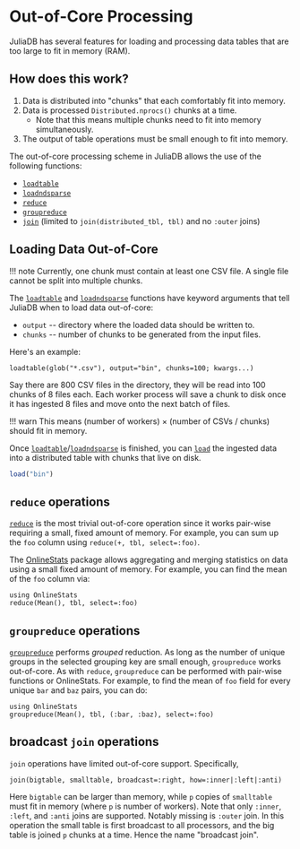 # Out-of-Core Processing

JuliaDB has several features for loading and processing data tables that are too large to fit in memory (RAM).

## How does this work?

1. Data is distributed into "chunks" that each comfortably fit into memory.
2. Data is processed `Distributed.nprocs()` chunks at a time.  
   - Note that this means multiple chunks need to fit into memory simultaneously.
3. The output of table operations must be small enough to fit into memory.

The out-of-core processing scheme in JuliaDB allows the use of the following functions:

- [`loadtable`](@ref)
- [`loadndsparse`](@ref)
- [`reduce`](@ref)
- [`groupreduce`](@ref)
- [`join`](@ref) (limited to `join(distributed_tbl, tbl)` and no `:outer` joins)

## Loading Data Out-of-Core

!!! note
    Currently, one chunk must contain at least one CSV file.  A single file cannot be
    split into multiple chunks. 

The [`loadtable`](@ref) and [`loadndsparse`](@ref) functions have keyword arguments that tell JuliaDB when to load data out-of-core:

- `output` -- directory where the loaded data should be written to.
- `chunks` -- number of chunks to be generated from the input files.

Here's an example:

```
loadtable(glob("*.csv"), output="bin", chunks=100; kwargs...)
```

Say there are 800 CSV files in the directory, they will be read into 100 chunks of 8 files 
each.  Each worker process will save a chunk to disk once it has ingested 8 files and move
onto the next batch of files.  

!!! warn
    This means (number of workers) × (number of CSVs / chunks) should fit in memory.

Once [`loadtable`](@ref)/[`loadndsparse`](@ref) is finished, you can [`load`](@ref) the 
ingested data into a distributed table with chunks that live on disk.

```julia
load("bin")
```

## `reduce` operations

[`reduce`](@ref) is the most trivial out-of-core operation since it works pair-wise requiring a small, fixed amount of memory. For example, you can sum up the `foo` column using `reduce(+, tbl, select=:foo)`.

The [OnlineStats](https://github.com/joshday/OnlineStats.jl) package allows aggregating and merging statistics on data using a small fixed amount of memory. For example, you can find the mean of the `foo` column via:

```
using OnlineStats
reduce(Mean(), tbl, select=:foo)
```


## `groupreduce` operations

[`groupreduce`](@ref) performs _grouped_ reduction. As long as the number of unique groups in the selected grouping key are small enough, `groupreduce` works out-of-core. As with `reduce`, `groupreduce` can be performed with pair-wise functions or OnlineStats. For example, to find the mean of `foo` field for every unique `bar` and `baz` pairs, you can do:

```
using OnlineStats
groupreduce(Mean(), tbl, (:bar, :baz), select=:foo)
```

## broadcast `join` operations

`join` operations have limited out-of-core support. Specifically,

```
join(bigtable, smalltable, broadcast=:right, how=:inner|:left|:anti)
```

Here `bigtable` can be larger than memory, while `p` copies of `smalltable` must fit in memory (where `p` is number of workers). Note that only `:inner`, `:left`, and `:anti` joins are supported. Notably missing is `:outer` join. In this operation the small table is first broadcast to all processors, and the big table is joined `p` chunks at a time. Hence the name "broadcast join".
